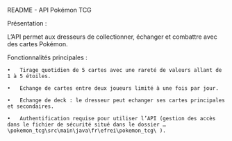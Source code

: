 README - API Pokémon TCG

Présentation : 

L’API permet aux dresseurs de collectionner, échanger et combattre avec des cartes Pokémon.

Fonctionnalités principales : 

	•	Tirage quotidien de 5 cartes avec une rareté de valeurs allant de 1 à 5 étoiles.

	•	Echange de cartes entre deux joueurs limité à une fois par jour.

	•	Echange de deck : le dresseur peut echanger ses cartes principales et secondaires.
    
	•	Authentification requise pour utiliser l’API (gestion des accès dans le fichier de sécurité situé dans le dossier …\pokemon_tcg\src\main\java\fr\efrei\pokemon_tcg\ ).


